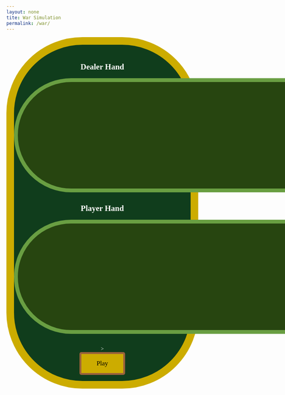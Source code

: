 ```yaml
---
layout: none
tite: War Simulation
permalink: /war/
---
```

<style>
    .big_ol_cont {
        justify-content:center;
        margin:auto;
        border:20px solid;
        border-color:#ccac00;
        border-radius:200px;
        background-color: #103d1c;
        color:white;
        font-family:serif;
    }

    .card_table_d {
        width: 1000px;
        height: 300px;
        border: 10px solid;
        border-radius: 150px;
        border-color: #699e42;
        background-color: #274510;
        padding:20px;
        justify-content:center;
        text-align:center;
        font-size:16px;
    }

    .card_table_p {
        width: 1000px;
        height: 300px;
        border: 10px solid;
        border-radius: 150px;
        border-color: #699e42;
        background-color: #274510;
        padding:20px;
        justify-content:center;
        text-align:center;
        font-size:16px;
    }

    .select_table {
        margin:auto;
        text-align:center;
        justify-content:center;
        padding:5px;
        font-family:serif;
    }

    .db_input {
        justify-content:center;
        margin:auto;
        border: 5px solid;
        border-radius: 10px;
        background-color:white;
    }

    .select_button {
        margin:auto;
        text-align:center;
        justify-content:center;
        border: 5px solid;
        border-radius:5px;
        border-color:#9a613b;
        width:120px;
        height:60px;
        background-color:#ccac00;
        font-size:17px;
        font-family:serif;
    }

    table { margin: auto }
</style>

<div class="big_ol_cont">
    <br>
    <div style="text-align:center;justify-content:center">
        <h2>Dealer Hand</h2>
        <table id="dealer_card_table" class="card_table_d">
            <tr id="dealer_cards">
            </tr>
        </table>
        <h2>Player Hand</h2>
        <table id="dealer_card_table" class="card_table_p">
            <tr id="player_cards">
            </tr>
        </table>
    </div>
    <div id="buttons" style="margin:auto;text-align:center;justify-content:center">
        <br>
        <div id="result_text"></div>
        <br>
        <button id="draw_button" class="select_button" style="display:none" onclick="buttonDraw()">Draw</button>>
        <button id="play_again" class="select_button" style="display:block" onclick="gameStart()">Play</button><button id="finish_game" class="select_button" style="display:none" onclick="record()">Finish and Submit Score</button>
        <input id="username_input" class="db_input" type="text" style="display:none"><button id="submit_button" class="select_button" style="display:none">Submit</button>
    </div>
    <br>
</div>

<script>
// Card class representing a playing card
class Card {
  constructor(rank, suit) {
    this.rank = rank;
    this.suit = suit;
  }

  toString() {
    return `${this.rank} of ${this.suit}`;
  }
}

// Deck class representing a deck of cards
class Deck {
  constructor() {
    this.cards = [];
    this.suits = ["Spades", "Hearts", "Diamonds", "Clubs"];
    this.ranks = [
      "Ace", "2", "3", "4", "5", "6", "7", "8", "9", "10", "Jack", "Queen", "King"
    ];

    // Initialize the deck with all 52 cards
    for (const suit of this.suits) {
      for (const rank of this.ranks) {
        this.cards.push(new Card(rank, suit));
      }
    }
  }

  shuffle() {
    // Fisher-Yates shuffle algorithm
    for (let i = this.cards.length - 1; i > 0; i--) {
      const j = Math.floor(Math.random() * (i + 1));
      [this.cards[i], this.cards[j]] = [this.cards[j], this.cards[i]];
    }
  }

  deal() {
    if (this.cards.length > 0) {
      return this.cards.pop();
    }
    return null;
  }
}

// Player class representing a player in the game
class Player {
  constructor(name) {
    this.name = name;
    this.cards = [];
  }

  addCards(cards) {
    this.cards.push(...cards);
  }

  playCard() {
    if (this.cards.length > 0) {
      return this.cards.shift();
    }
    return null;
  }
}

// Function to compare ranks of two cards
function compareRanks(card1, card2) {
  const ranks = ["Ace", "2", "3", "4", "5", "6", "7", "8", "9", "10", "Jack", "Queen", "King"];
  return ranks.indexOf(card1.rank) - ranks.indexOf(card2.rank);
}

// Main game function
function playWarGame() {
  const deck = new Deck();
  deck.shuffle();

  const player1 = new Player("Player 1");
  const player2 = new Player("Player 2");

  // Deal cards to players
  while (deck.cards.length > 0) {
    player1.addCards([deck.deal()]);
    player2.addCards([deck.deal()]);
  }

  // Play the game until one player runs out of cards
  let round = 1;
  while (player1.cards.length > 0 && player2.cards.length > 0) {
    const card1 = player1.playCard();
    const card2 = player2.playCard();

    console.log(`Round ${round}:`);
    console.log(`${player1.name} plays ${card1}`);
    console.log(`${player2.name} plays ${card2}`);

    const rankComparison = compareRanks(card1, card2);
    if (rankComparison > 0) {
      console.log(`${player1.name} wins the round!`);
      player1.addCards([card1, card2]);
    } else if (rankComparison < 0) {
      console.log(`${player2.name} wins the round!`);
      player2.addCards([card1, card2]);
</script>